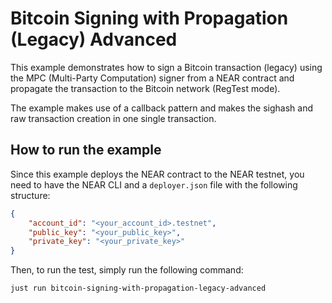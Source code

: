 # Bitcoin Signing with Propagation (Legacy) Advanced

This example demonstrates how to sign a Bitcoin transaction (legacy) using the MPC  (Multi-Party Computation) signer from a NEAR contract and propagate the transaction to the Bitcoin network (RegTest mode).

The example makes use of a callback pattern and makes the sighash and raw transaction creation in one single transaction.

## How to run the example

Since this example deploys the NEAR contract to the NEAR testnet, you need to have the NEAR CLI and a `deployer.json` file with the following structure:

```json
{
    "account_id": "<your_account_id>.testnet",
    "public_key": "<your_public_key>",
    "private_key": "<your_private_key>"
}
```

Then, to run the test, simply run the following command:

```bash
just run bitcoin-signing-with-propagation-legacy-advanced
```
